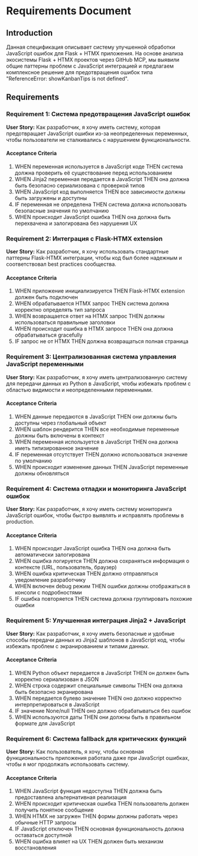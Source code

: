 # Requirements Document

## Introduction

Данная спецификация описывает систему улучшенной обработки JavaScript ошибок для Flask + HTMX приложения. На основе анализа экосистемы Flask + HTMX проектов через GitHub MCP, мы выявили общие паттерны проблем с JavaScript интеграцией и предлагаем комплексное решение для предотвращения ошибок типа "ReferenceError: showKanbanTips is not defined".

## Requirements

### Requirement 1: Система предотвращения JavaScript ошибок

**User Story:** Как разработчик, я хочу иметь систему, которая предотвращает JavaScript ошибки из-за неопределенных переменных, чтобы пользователи не сталкивались с нарушением функциональности.

#### Acceptance Criteria

1. WHEN переменная используется в JavaScript коде THEN система должна проверить её существование перед использованием
2. WHEN Jinja2 переменная передается в JavaScript THEN она должна быть безопасно сериализована с проверкой типов
3. WHEN JavaScript код выполняется THEN все зависимости должны быть загружены и доступны
4. IF переменная не определена THEN система должна использовать безопасные значения по умолчанию
5. WHEN происходит JavaScript ошибка THEN она должна быть перехвачена и залогирована без нарушения UX

### Requirement 2: Интеграция с Flask-HTMX extension

**User Story:** Как разработчик, я хочу использовать стандартные паттерны Flask-HTMX интеграции, чтобы код был более надежным и соответствовал best practices сообщества.

#### Acceptance Criteria

1. WHEN приложение инициализируется THEN Flask-HTMX extension должен быть подключен
2. WHEN обрабатывается HTMX запрос THEN система должна корректно определять тип запроса
3. WHEN возвращается ответ на HTMX запрос THEN должны использоваться правильные заголовки
4. WHEN происходит ошибка в HTMX запросе THEN она должна обрабатываться gracefully
5. IF запрос не от HTMX THEN должна возвращаться полная страница

### Requirement 3: Централизованная система управления JavaScript переменными

**User Story:** Как разработчик, я хочу иметь централизованную систему для передачи данных из Python в JavaScript, чтобы избежать проблем с областью видимости и неопределенными переменными.

#### Acceptance Criteria

1. WHEN данные передаются в JavaScript THEN они должны быть доступны через глобальный объект
2. WHEN шаблон рендерится THEN все необходимые переменные должны быть включены в контекст
3. WHEN переменная используется в JavaScript THEN она должна иметь типизированное значение
4. IF переменная отсутствует THEN должно использоваться значение по умолчанию
5. WHEN происходит изменение данных THEN JavaScript переменные должны обновляться

### Requirement 4: Система отладки и мониторинга JavaScript ошибок

**User Story:** Как разработчик, я хочу иметь систему мониторинга JavaScript ошибок, чтобы быстро выявлять и исправлять проблемы в production.

#### Acceptance Criteria

1. WHEN происходит JavaScript ошибка THEN она должна быть автоматически залогирована
2. WHEN ошибка логируется THEN должна сохраняться информация о контексте (URL, пользователь, браузер)
3. WHEN ошибка критическая THEN должно отправляться уведомление разработчику
4. WHEN включен debug режим THEN ошибки должны отображаться в консоли с подробностями
5. IF ошибка повторяется THEN система должна группировать похожие ошибки

### Requirement 5: Улучшенная интеграция Jinja2 + JavaScript

**User Story:** Как разработчик, я хочу иметь безопасные и удобные способы передачи данных из Jinja2 шаблонов в JavaScript код, чтобы избежать проблем с экранированием и типами данных.

#### Acceptance Criteria

1. WHEN Python объект передается в JavaScript THEN он должен быть корректно сериализован в JSON
2. WHEN строка содержит специальные символы THEN она должна быть безопасно экранирована
3. WHEN передается булево значение THEN оно должно корректно интерпретироваться в JavaScript
4. IF значение None/null THEN оно должно обрабатываться без ошибок
5. WHEN используются даты THEN они должны быть в правильном формате для JavaScript

### Requirement 6: Система fallback для критических функций

**User Story:** Как пользователь, я хочу, чтобы основная функциональность приложения работала даже при JavaScript ошибках, чтобы я мог продолжать использовать систему.

#### Acceptance Criteria

1. WHEN JavaScript функция недоступна THEN должна быть предоставлена альтернативная реализация
2. WHEN происходит критическая ошибка THEN пользователь должен получить понятное сообщение
3. WHEN HTMX не загружен THEN формы должны работать через обычные HTTP запросы
4. IF JavaScript отключен THEN основная функциональность должна оставаться доступной
5. WHEN ошибка влияет на UX THEN должен быть механизм восстановления